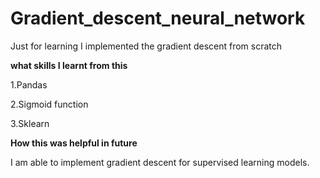 # Gradient_descent_neural_network

Just for learning I implemented the gradient descent from scratch

**what skills I learnt from this**

1.Pandas

2.Sigmoid function

3.Sklearn

**How this was helpful in future**

I am able to implement gradient descent for supervised learning models.
